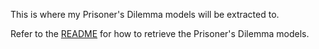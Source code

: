 This is where my Prisoner's Dilemma models will be extracted to.

Refer to the [README](/README.md) for how to retrieve the Prisoner's Dilemma models.